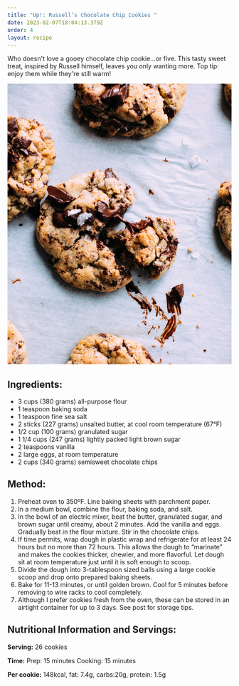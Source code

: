 ```yaml
---
title: "Up!: Russell’s Chocolate Chip Cookies "
date: 2023-02-07T18:04:13.379Z
order: 4
layout: recipe
---
```

Who doesn't love a gooey chocolate chip cookie...or five. This tasty sweet treat, inspired by Russell himself, leaves you only wanting more. Top tip: enjoy them while they're still warm! 

![Chocolate Chip cookies ](../uploads/food-photographer-jennifer-pallian-ofddiqx8cz8-unsplash.jpg "Photo by Jenifer Pallian on Unsplash ")

## I﻿ngredients:

* 3 cups (380 grams) all-purpose flour
* 1 teaspoon baking soda
* 1 teaspoon fine sea salt
* 2 sticks (227 grams) unsalted butter, at cool room temperature (67°F)
* 1/2 cup (100 grams) granulated sugar
* 1 1/4 cups (247 grams) lightly packed light brown sugar
* 2 teaspoons vanilla
* 2 large eggs, at room temperature
* 2 cups (340 grams) semisweet chocolate chips

## M﻿ethod:

1. Preheat oven to 350ºF. Line baking sheets with parchment paper.
2. In a medium bowl, combine the flour, baking soda, and salt.
3. In the bowl of an electric mixer, beat the butter, granulated sugar, and brown sugar until creamy, about 2 minutes. Add the vanilla and eggs. Gradually beat in the flour mixture. Stir in the chocolate chips.
4. If time permits, wrap dough in plastic wrap and refrigerate for at least 24 hours but no more than 72 hours. This allows the dough to “marinate” and makes the cookies thicker, chewier, and more flavorful. Let dough sit at room temperature just until it is soft enough to scoop.
5. Divide the dough into 3-tablespoon sized balls using a large cookie scoop and drop onto prepared baking sheets.
6. Bake for 11-13 minutes, or until golden brown. Cool for 5 minutes before removing to wire racks to cool completely.
7. Although I prefer cookies fresh from the oven, these can be stored in an airtight container for up to 3 days. See post for storage tips.

## Nutritional Information and Servings:

**S﻿erving:** 26 cookies 

**T﻿ime:** Prep: 15 minutes Cooking: 15 minutes

**P﻿er cookie:** 148kcal, fat: 7.4g, carbs:20g, protein: 1.5g